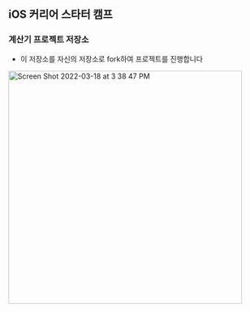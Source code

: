 ## iOS 커리어 스타터 캠프

### 계산기 프로젝트 저장소

- 이 저장소를 자신의 저장소로 fork하여 프로젝트를 진행합니다

<img width="460" alt="Screen Shot 2022-03-18 at 3 38 47 PM" src="https://user-images.githubusercontent.com/66284051/158950126-94c9fdfc-7bea-409b-906c-06be7142b554.png">
